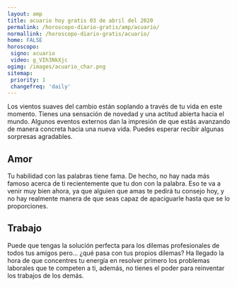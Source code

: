 ```yaml
---
layout: amp
title: acuario hoy gratis 03 de abril del 2020 
permalink: /horoscopo-diario-gratis/amp/acuario/
normallink: /horoscopo-diario-gratis/acuario/
home: FALSE
horoscopo:
 signo: acuario
 video: g_VIh3NkXjc
ogimg: /images/acuario_char.png
sitemap:
 priority: 1
 changefreq: 'daily'
---
```



Los vientos suaves del cambio están soplando a través de tu vida en este momento. Tienes una sensación de novedad y una actitud abierta hacia el mundo. Algunos eventos externos dan la impresión de que estás avanzando de manera concreta hacia una nueva vida. Puedes esperar recibir algunas sorpresas agradables.

## Amor

Tu habilidad con las palabras tiene fama. De hecho, no hay nada más famoso acerca de ti recientemente que tu don con la palabra. Eso te va a venir muy bien ahora, ya que alguien que amas te pedirá tu consejo hoy, y no hay realmente manera de que seas capaz de apaciguarle hasta que se lo proporciones.

## Trabajo

Puede que tengas la solución perfecta para los dilemas profesionales de todos tus amigos pero... ¿qué pasa con tus propios dilemas? Ha llegado la hora de que concentres tu energía en resolver primero los problemas laborales que te competen a ti, además, no tienes el poder para reinventar los trabajos de los demás.